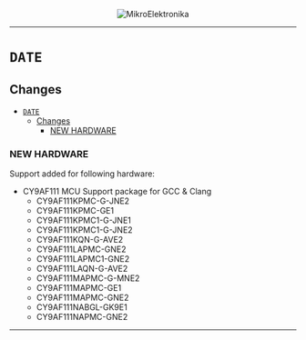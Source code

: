 <p align="center">
  <img src="http://www.mikroe.com/img/designs/beta/logo_small.png?raw=true" alt="MikroElektronika"/>
</p>

---

# `DATE`

## Changes

- [`DATE`](#date)
  - [Changes](#changes)
    - [NEW HARDWARE](#new-hardware)

### NEW HARDWARE

Support added for following hardware:

+ CY9AF111 MCU Support package for GCC & Clang
  + CY9AF111KPMC-G-JNE2
  + CY9AF111KPMC-GE1
  + CY9AF111KPMC1-G-JNE1
  + CY9AF111KPMC1-G-JNE2
  + CY9AF111KQN-G-AVE2
  + CY9AF111LAPMC-GNE2
  + CY9AF111LAPMC1-GNE2
  + CY9AF111LAQN-G-AVE2
  + CY9AF111MAPMC-G-MNE2
  + CY9AF111MAPMC-GE1
  + CY9AF111MAPMC-GNE2
  + CY9AF111NABGL-GK9E1
  + CY9AF111NAPMC-GNE2

---
